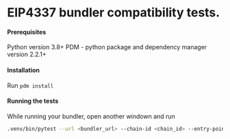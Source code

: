 # EIP4337 bundler compatibility tests.

#### Prerequisites 

Python version 3.8+
PDM - python package and dependency manager version 2.2.1+

#### Installation
Run `pdm install`
#### Running the tests

While running your bundler, open another windown and run
```sh
.venv/bin/pytest --url <bundler_url> --chain-id <chain_id> --entry-point <enty_point>
```

